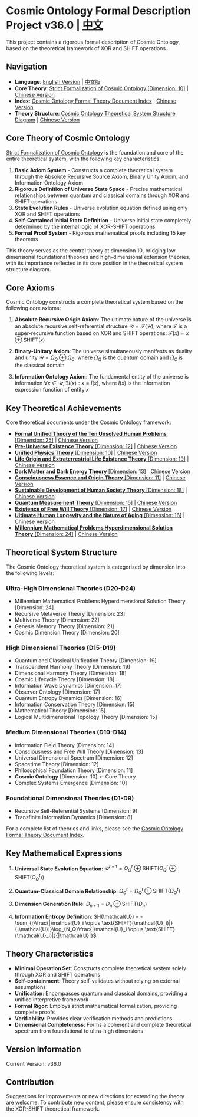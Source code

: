 # Cosmic Ontology Formal Description Project v36.0 | [中文](README.md)

This project contains a rigorous formal description of Cosmic Ontology, based on the theoretical framework of XOR and SHIFT operations.

## Navigation
- **Language**: [English Version](README_en.md) | [中文版](README.md)
- **Core Theory**: [Strict Formalization of Cosmic Ontology [Dimension: 10]](formal_theory/formal_theory_cosmic_ontology_en.md) | [Chinese Version](formal_theory/formal_theory_cosmic_ontology.md)
- **Index**: [Cosmic Ontology Formal Theory Document Index](formal_theory_en.md) | [Chinese Version](formal_theory.md)
- **Theory Structure**: [Cosmic Ontology Theoretical System Structure Diagram](formal_theory_graph_en.md) | [Chinese Version](formal_theory_graph.md)

## Core Theory of Cosmic Ontology

[Strict Formalization of Cosmic Ontology](formal_theory/formal_theory_cosmic_ontology_en.md) is the foundation and core of the entire theoretical system, with the following key characteristics:

1. **Basic Axiom System** - Constructs a complete theoretical system through the Absolute Recursive Source Axiom, Binary Unity Axiom, and Information Ontology Axiom
2. **Rigorous Definition of Universe State Space** - Precise mathematical relationships between quantum and classical domains through XOR and SHIFT operations
3. **State Evolution Rules** - Universe evolution equation defined using only XOR and SHIFT operations
4. **Self-Contained Initial State Definition** - Universe initial state completely determined by the internal logic of XOR-SHIFT operations
5. **Formal Proof System** - Rigorous mathematical proofs including 15 key theorems

This theory serves as the central theory at dimension 10, bridging low-dimensional foundational theories and high-dimensional extension theories, with its importance reflected in its core position in the theoretical system structure diagram.

## Core Axioms

Cosmic Ontology constructs a complete theoretical system based on the following core axioms:

1. **Absolute Recursive Origin Axiom**: The ultimate nature of the universe is an absolute recursive self-referential structure
   $`\mathcal{U} = \mathcal{F}(\mathcal{U})`$, where $`\mathcal{F}`$ is a super-recursive function based on XOR and SHIFT operations:
   $`\mathcal{F}(x) = x \oplus \text{SHIFT}(x)`$

2. **Binary-Unitary Axiom**: The universe simultaneously manifests as duality and unity
   $`\mathcal{U} = \Omega_Q \oplus \Omega_C`$, where $`\Omega_Q`$ is the quantum domain and $`\Omega_C`$ is the classical domain

3. **Information Ontology Axiom**: The fundamental entity of the universe is information
   $`\forall x \in \mathcal{U}, \exists I(x) : x \equiv I(x)`$, where $`I(x)`$ is the information expression function of entity $`x`$

## Key Theoretical Achievements

Core theoretical documents under the Cosmic Ontology framework:

- [**Formal Unified Theory of the Ten Unsolved Human Problems** [Dimension: 25]](formal_theory/formal_theory_unsolved_problems_en.md) | [Chinese Version](formal_theory/formal_theory_unsolved_problems.md)
- [**Pre-Universe Existence Theory** [Dimension: 12]](formal_theory/formal_theory_pre_universe_existence_en.md) | [Chinese Version](formal_theory/formal_theory_pre_universe_existence.md)
- [**Unified Physics Theory** [Dimension: 10]](formal_theory/formal_theory_unified_physics_en.md) | [Chinese Version](formal_theory/formal_theory_unified_physics.md)
- [**Life Origin and Extraterrestrial Life Existence Theory** [Dimension: 19]](formal_theory/formal_theory_life_origin_aliens_en.md) | [Chinese Version](formal_theory/formal_theory_life_origin_aliens.md)
- [**Dark Matter and Dark Energy Theory** [Dimension: 13]](formal_theory/formal_theory_dark_matter_dark_energy_en.md) | [Chinese Version](formal_theory/formal_theory_dark_matter_dark_energy.md)
- [**Consciousness Essence and Origin Theory** [Dimension: 11]](formal_theory/formal_theory_consciousness_essence_origin_en.md) | [Chinese Version](formal_theory/formal_theory_consciousness_essence_origin.md)
- [**Sustainable Development of Human Society Theory** [Dimension: 18]](formal_theory/formal_theory_sustainable_development_en.md) | [Chinese Version](formal_theory/formal_theory_sustainable_development.md)
- [**Quantum Measurement Theory** [Dimension: 15]](formal_theory/formal_theory_quantum_measurement_en.md) | [Chinese Version](formal_theory/formal_theory_quantum_measurement.md)
- [**Existence of Free Will Theory** [Dimension: 17]](formal_theory/formal_theory_free_will_en.md) | [Chinese Version](formal_theory/formal_theory_free_will.md)
- [**Ultimate Human Longevity and the Nature of Aging** [Dimension: 16]](formal_theory/formal_theory_human_longevity_en.md) | [Chinese Version](formal_theory/formal_theory_human_longevity.md)
- [**Millennium Mathematical Problems Hyperdimensional Solution Theory** [Dimension: 24]](formal_theory/formal_theory_millennium_problems_en.md) | [Chinese Version](formal_theory/formal_theory_millennium_problems.md)

## Theoretical System Structure

The Cosmic Ontology theoretical system is categorized by dimension into the following levels:

### Ultra-High Dimensional Theories (D20-D24)
- Millennium Mathematical Problems Hyperdimensional Solution Theory [Dimension: 24]
- Recursive Metaverse Theory [Dimension: 23]
- Multiverse Theory [Dimension: 22]
- Genesis Memory Theory [Dimension: 21]
- Cosmic Dimension Theory [Dimension: 20]

### High Dimensional Theories (D15-D19)
- Quantum and Classical Unification Theory [Dimension: 19]
- Transcendent Harmony Theory [Dimension: 19]
- Dimensional Harmony Theory [Dimension: 18]
- Cosmic Lifecycle Theory [Dimension: 18]
- Information Wave Dynamics [Dimension: 17]
- Observer Ontology [Dimension: 17]
- Quantum Entropy Dynamics [Dimension: 16]
- Information Conservation Theory [Dimension: 15]
- Mathematical Theory [Dimension: 15]
- Logical Multidimensional Topology Theory [Dimension: 15]

### Medium Dimensional Theories (D10-D14)
- Information Field Theory [Dimension: 14]
- Consciousness and Free Will Theory [Dimension: 13]
- Universal Dimensional Spectrum [Dimension: 12]
- Spacetime Theory [Dimension: 12]
- Philosophical Foundation Theory [Dimension: 11]
- **Cosmic Ontology** [Dimension: 10] ← Core Theory
- Complex Systems Emergence [Dimension: 10]

### Foundational Dimensional Theories (D1-D9)
- Recursive Self-Referential Systems [Dimension: 9]
- Transfinite Information Dynamics [Dimension: 8]

For a complete list of theories and links, please see the [Cosmic Ontology Formal Theory Document Index](formal_theory_en.md).

## Key Mathematical Expressions

1. **Universal State Evolution Equation**:
   $`\mathcal{U}^{t+1} = \Omega_Q^{t}\oplus\text{SHIFT}(\Omega_Q^{t}\oplus\text{SHIFT}(\Omega_Q^{t}))`$

2. **Quantum-Classical Domain Relationship**:
   $`\Omega_C^{t} = \Omega_Q^{t} \oplus \text{SHIFT}(\Omega_Q^{t})`$

3. **Dimension Generation Rule**:
   $`D_{n+1} = D_n \oplus \text{SHIFT}(D_n)`$

4. **Information Entropy Definition**:
   $`H(\mathcal{U}) = -\sum_{i}\frac{|\mathcal{U}_i \oplus \text{SHIFT}(\mathcal{U}_i)|}{|\mathcal{U}|}\log_{N_Q}\frac{|\mathcal{U}_i \oplus \text{SHIFT}(\mathcal{U}_i)|}{|\mathcal{U}|}`$

## Theory Characteristics

- **Minimal Operation Set**: Constructs complete theoretical system solely through XOR and SHIFT operations
- **Self-containment**: Theory self-validates without relying on external assumptions
- **Unification**: Encompasses quantum and classical domains, providing a unified interpretive framework
- **Formal Rigor**: Employs strict mathematical formalization, providing complete proofs
- **Verifiability**: Provides clear verification methods and predictions
- **Dimensional Completeness**: Forms a coherent and complete theoretical spectrum from foundational to ultra-high dimensions

## Version Information

Current Version: v36.0

## Contribution

Suggestions for improvements or new directions for extending the theory are welcome. To contribute new content, please ensure consistency with the XOR-SHIFT theoretical framework.
